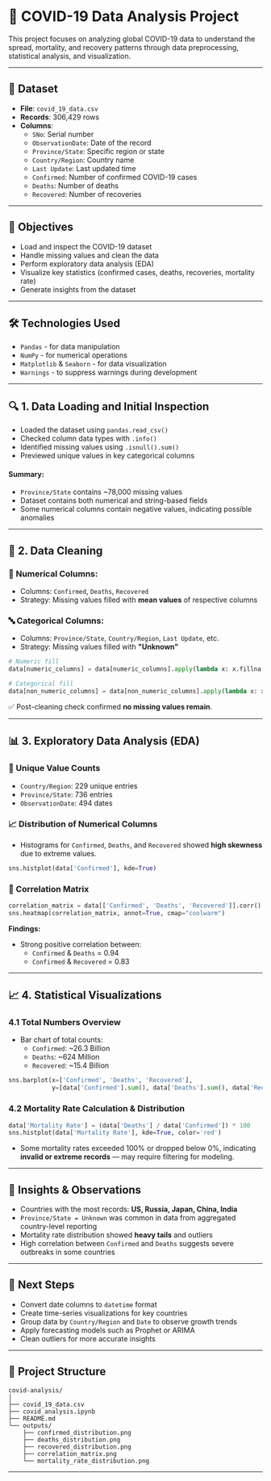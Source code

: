 
# 🦠 COVID-19 Data Analysis Project

This project focuses on analyzing global COVID-19 data to understand the spread, mortality, and recovery patterns through data preprocessing, statistical analysis, and visualization.

---

## 📁 Dataset

- **File**: `covid_19_data.csv`
- **Records**: 306,429 rows  
- **Columns**:
  - `SNo`: Serial number
  - `ObservationDate`: Date of the record
  - `Province/State`: Specific region or state
  - `Country/Region`: Country name
  - `Last Update`: Last updated time
  - `Confirmed`: Number of confirmed COVID-19 cases
  - `Deaths`: Number of deaths
  - `Recovered`: Number of recoveries

---

## 🎯 Objectives

- Load and inspect the COVID-19 dataset
- Handle missing values and clean the data
- Perform exploratory data analysis (EDA)
- Visualize key statistics (confirmed cases, deaths, recoveries, mortality rate)
- Generate insights from the dataset

---

## 🛠️ Technologies Used

- `Pandas` - for data manipulation
- `NumPy` - for numerical operations
- `Matplotlib` & `Seaborn` - for data visualization
- `Warnings` - to suppress warnings during development

---

## 🔍 1. Data Loading and Initial Inspection

- Loaded the dataset using `pandas.read_csv()`
- Checked column data types with `.info()`
- Identified missing values using `.isnull().sum()`
- Previewed unique values in key categorical columns

#### Summary:

- `Province/State` contains ~78,000 missing values
- Dataset contains both numerical and string-based fields
- Some numerical columns contain negative values, indicating possible anomalies

---

## 🧹 2. Data Cleaning

### 🧮 Numerical Columns:
- Columns: `Confirmed`, `Deaths`, `Recovered`
- Strategy: Missing values filled with **mean values** of respective columns

### 🔤 Categorical Columns:
- Columns: `Province/State`, `Country/Region`, `Last Update`, etc.
- Strategy: Missing values filled with **"Unknown"**

```python
# Numeric fill
data[numeric_columns] = data[numeric_columns].apply(lambda x: x.fillna(x.mean()))

# Categorical fill
data[non_numeric_columns] = data[non_numeric_columns].apply(lambda x: x.fillna('Unknown'))
```

✅ Post-cleaning check confirmed **no missing values remain**.

---

## 📊 3. Exploratory Data Analysis (EDA)

### 🔢 Unique Value Counts

- `Country/Region`: 229 unique entries  
- `Province/State`: 736 entries  
- `ObservationDate`: 494 dates  

### 📈 Distribution of Numerical Columns

- Histograms for `Confirmed`, `Deaths`, and `Recovered` showed **high skewness** due to extreme values.

```python
sns.histplot(data['Confirmed'], kde=True)
```

### 🧮 Correlation Matrix

```python
correlation_matrix = data[['Confirmed', 'Deaths', 'Recovered']].corr()
sns.heatmap(correlation_matrix, annot=True, cmap="coolwarm")
```

**Findings:**

- Strong positive correlation between:
  - `Confirmed` & `Deaths` = 0.94  
  - `Confirmed` & `Recovered` = 0.83  

---

## 📈 4. Statistical Visualizations

### 4.1 Total Numbers Overview

- Bar chart of total counts:
  - `Confirmed`: ~26.3 Billion
  - `Deaths`: ~624 Million
  - `Recovered`: ~15.4 Billion

```python
sns.barplot(x=['Confirmed', 'Deaths', 'Recovered'], 
            y=[data['Confirmed'].sum(), data['Deaths'].sum(), data['Recovered'].sum()])
```

### 4.2 Mortality Rate Calculation & Distribution

```python
data['Mortality Rate'] = (data['Deaths'] / data['Confirmed']) * 100
sns.histplot(data['Mortality Rate'], kde=True, color='red')
```

- Some mortality rates exceeded 100% or dropped below 0%, indicating **invalid or extreme records** — may require filtering for modeling.

---

## 📌 Insights & Observations

- Countries with the most records: **US, Russia, Japan, China, India**
- `Province/State = Unknown` was common in data from aggregated country-level reporting
- Mortality rate distribution showed **heavy tails** and outliers
- High correlation between `Confirmed` and `Deaths` suggests severe outbreaks in some countries

---

## 🧭 Next Steps

- Convert date columns to `datetime` format
- Create time-series visualizations for key countries
- Group data by `Country/Region` and `Date` to observe growth trends
- Apply forecasting models such as Prophet or ARIMA
- Clean outliers for more accurate insights

---

## 📂 Project Structure

```
covid-analysis/
│
├── covid_19_data.csv
├── covid_analysis.ipynb
├── README.md
└── outputs/
    ├── confirmed_distribution.png
    ├── deaths_distribution.png
    ├── recovered_distribution.png
    ├── correlation_matrix.png
    └── mortality_rate_distribution.png
```

---
